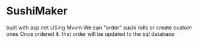 # SushiMaker
built with asp.net
USing Mvvm
We can "order" sushi rolls or create custom ones
Once ordered it. that order will be updated to the sql database
